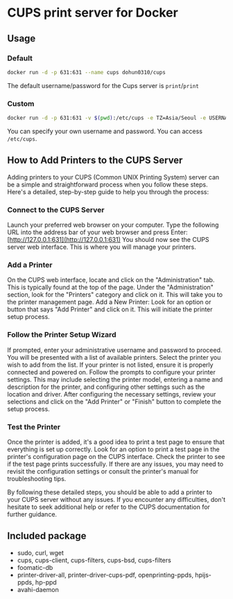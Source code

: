 # CUPS print server for Docker

## Usage

### Default

```bash
docker run -d -p 631:631 --name cups dohun0310/cups
```

The default username/password for the Cups server is `print`/`print`

### Custom

```bash
docker run -d -p 631:631 -v $(pwd):/etc/cups -e TZ=Asia/Seoul -e USERNAME=user -e PASSWORD=password --name cups dohun0310/cups`
```

You can specify your own username and password. You can access `/etc/cups`. 

## How to Add Printers to the CUPS Server

Adding printers to your CUPS (Common UNIX Printing System) server can be a simple and straightforward process when you follow these steps. Here's a detailed, step-by-step guide to help you through the process:

### Connect to the CUPS Server

Launch your preferred web browser on your computer. Type the following URL into the address bar of your web browser and press Enter: [http://127.0.0.1:631](http://127.0.0.1:631) You should now see the CUPS server web interface. This is where you will manage your printers.

### Add a Printer

On the CUPS web interface, locate and click on the "Administration" tab. This is typically found at the top of the page. Under the "Administration" section, look for the "Printers" category and click on it. This will take you to the printer management page.
Add a New Printer: Look for an option or button that says "Add Printer" and click on it. This will initiate the printer setup process.

### Follow the Printer Setup Wizard

If prompted, enter your administrative username and password to proceed. You will be presented with a list of available printers. Select the printer you wish to add from the list. If your printer is not listed, ensure it is properly connected and powered on. Follow the prompts to configure your printer settings. This may include selecting the printer model, entering a name and description for the printer, and configuring other settings such as the location and driver. After configuring the necessary settings, review your selections and click on the "Add Printer" or "Finish" button to complete the setup process.

### Test the Printer

Once the printer is added, it's a good idea to print a test page to ensure that everything is set up correctly. Look for an option to print a test page in the printer's configuration page on the CUPS interface.  Check the printer to see if the test page prints successfully. If there are any issues, you may need to revisit the configuration settings or consult the printer's manual for troubleshooting tips.

By following these detailed steps, you should be able to add a printer to your CUPS server without any issues. If you encounter any difficulties, don't hesitate to seek additional help or refer to the CUPS documentation for further guidance.

## Included package

* sudo, curl, wget
* cups, cups-client, cups-filters, cups-bsd, cups-filters
* foomatic-db
* printer-driver-all, printer-driver-cups-pdf, openprinting-ppds, hpijs-ppds, hp-ppd
* avahi-daemon